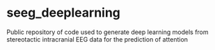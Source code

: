 # seeg_deeplearning

Public repository of code used to generate deep learning models from stereotactic intracranial EEG data for the prediction of attention
